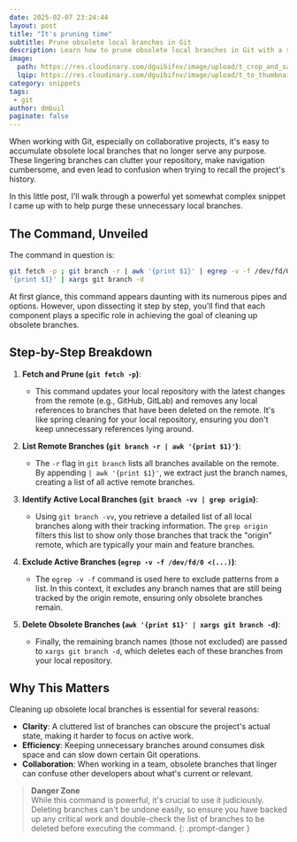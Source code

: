 ```yaml
---
date: 2025-02-07 23:24:44
layout: post
title: "It's pruning time"
subtitle: Prune obsolete local branches in Git
description: Learn how to prune obsolete local branches in Git with a simple snippet.
image: 
  path: https://res.cloudinary.com/dguibifnv/image/upload/t_crop_and_save/v1744149288/dmbuil-github-pages/pruth2.jpg
  lqip: https://res.cloudinary.com/dguibifnv/image/upload/t_to_thumbnail/v1744149288/dmbuil-github-pages/pruth2.jpg
category: snippets
tags: 
 - git
author: dmbuil
paginate: false
---
```


When working with Git, especially on collaborative projects, it's easy to accumulate obsolete local
branches that no longer serve any purpose.  
These lingering branches can clutter your repository, make navigation cumbersome, and even lead to confusion when trying to recall the project's history. 

In this little post, I'll walk through a powerful yet somewhat complex snippet I came up with to help purge these unnecessary local branches.

## The Command, Unveiled

The command in question is:

```bash
git fetch -p ; git branch -r | awk '{print $1}' | egrep -v -f /dev/fd/0 <(git branch -vv | grep origin) | awk
'{print $1}' | xargs git branch -d
```

At first glance, this command appears daunting with its numerous pipes and options. However, upon dissecting it
step by step, you'll find that each component plays a specific role in achieving the goal of cleaning up obsolete
branches.

## Step-by-Step Breakdown

1. **Fetch and Prune (`git fetch -p`)**:
   - This command updates your local repository with the latest changes from the remote (e.g., GitHub, GitLab)
and removes any local references to branches that have been deleted on the remote. It's like spring cleaning for
your local repository, ensuring you don't keep unnecessary references lying around.

2. **List Remote Branches (`git branch -r | awk '{print $1}'`)**:
   - The `-r` flag in `git branch` lists all branches available on the remote. By appending `| awk '{print $1}'`,
we extract just the branch names, creating a list of all active remote branches.

3. **Identify Active Local Branches (`git branch -vv | grep origin`)**:
   - Using `git branch -vv`, you retrieve a detailed list of all local branches along with their tracking
information. The `grep origin` filters this list to show only those branches that track the "origin" remote,
which are typically your main and feature branches.

4. **Exclude Active Branches (`egrep -v -f /dev/fd/0 <(...)`)**:
   - The `egrep -v -f` command is used here to exclude patterns from a list. In this context, it excludes any
branch names that are still being tracked by the origin remote, ensuring only obsolete branches remain.

5. **Delete Obsolete Branches (`awk '{print $1}' | xargs git branch -d`)**:
   - Finally, the remaining branch names (those not excluded) are passed to `xargs git branch -d`, which deletes
each of these branches from your local repository.

## Why This Matters

Cleaning up obsolete local branches is essential for several reasons:

- **Clarity**: A cluttered list of branches can obscure the project's actual state, making it harder to focus on
active work.
- **Efficiency**: Keeping unnecessary branches around consumes disk space and can slow down certain Git
operations.
- **Collaboration**: When working in a team, obsolete branches that linger can confuse other developers about
what's current or relevant.

> **Danger Zone**  
> While this command is powerful, it's crucial to use it judiciously. 
> Deleting branches can't be undone easily, so ensure you have backed up any critical work and double-check the list of branches to be deleted before executing the command.
{: .prompt-danger }
